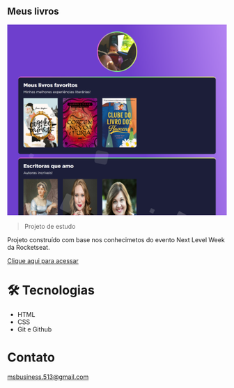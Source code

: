 ## Meus livros

![Preview](./.github/preview.png)

> Projeto de estudo

Projeto construído com base nos conhecimetos do evento Next Level Week da Rocketseat.

[Clique aqui para acessar](https://matheus-santos01.github.io/nlw-livros/)


# 🛠️ Tecnologias
- HTML 
- CSS
- Git e Github

# Contato

msbusiness.513@gmail.com